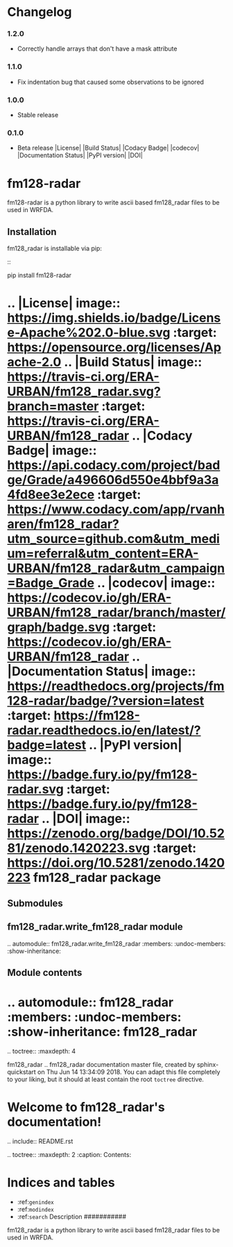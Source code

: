 # Changelog

### 1.2.0

* Correctly handle arrays that don't have a mask attribute

### 1.1.0

* Fix indentation bug that caused some observations to be ignored

### 1.0.0

* Stable release

### 0.1.0

* Beta release
|License| |Build Status| |Codacy Badge| |codecov| |Documentation Status|
|PyPI version| |DOI|

fm128-radar
===========

fm128-radar is a python library to write ascii based fm128_radar files
to be used in WRFDA.

Installation
------------

fm128_radar is installable via pip:

::

   pip install fm128-radar

.. |License| image:: https://img.shields.io/badge/License-Apache%202.0-blue.svg
   :target: https://opensource.org/licenses/Apache-2.0
.. |Build Status| image:: https://travis-ci.org/ERA-URBAN/fm128_radar.svg?branch=master
   :target: https://travis-ci.org/ERA-URBAN/fm128_radar
.. |Codacy Badge| image:: https://api.codacy.com/project/badge/Grade/a496606d550e4bbf9a3a4fd8ee3e2ece
   :target: https://www.codacy.com/app/rvanharen/fm128_radar?utm_source=github.com&utm_medium=referral&utm_content=ERA-URBAN/fm128_radar&utm_campaign=Badge_Grade
.. |codecov| image:: https://codecov.io/gh/ERA-URBAN/fm128_radar/branch/master/graph/badge.svg
   :target: https://codecov.io/gh/ERA-URBAN/fm128_radar
.. |Documentation Status| image:: https://readthedocs.org/projects/fm128-radar/badge/?version=latest
   :target: https://fm128-radar.readthedocs.io/en/latest/?badge=latest
.. |PyPI version| image:: https://badge.fury.io/py/fm128-radar.svg
    :target: https://badge.fury.io/py/fm128-radar
.. |DOI| image:: https://zenodo.org/badge/DOI/10.5281/zenodo.1420223.svg
   :target: https://doi.org/10.5281/zenodo.1420223
fm128\_radar package
====================

Submodules
----------

fm128\_radar\.write\_fm128\_radar module
----------------------------------------

.. automodule:: fm128_radar.write_fm128_radar
    :members:
    :undoc-members:
    :show-inheritance:


Module contents
---------------

.. automodule:: fm128_radar
    :members:
    :undoc-members:
    :show-inheritance:
fm128_radar
===========

.. toctree::
   :maxdepth: 4

   fm128_radar
.. fm128_radar documentation master file, created by
   sphinx-quickstart on Thu Jun 14 13:34:09 2018.
   You can adapt this file completely to your liking, but it should at least
   contain the root `toctree` directive.

Welcome to fm128_radar's documentation!
=======================================
.. include:: README.rst

.. toctree::
   :maxdepth: 2
   :caption: Contents:



Indices and tables
==================

* :ref:`genindex`
* :ref:`modindex`
* :ref:`search`
Description
###########

fm128_radar is a python library to write ascii based fm128_radar files to be used in WRFDA.